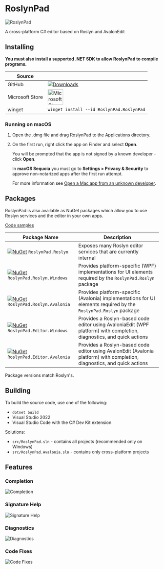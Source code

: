 # RoslynPad

![RoslynPad](src/RoslynPad/Resources/RoslynPad.png)

A cross-platform C# editor based on Roslyn and AvalonEdit

## Installing

**You must also install a supported .NET SDK to allow RoslynPad to compile programs.**

| Source | |
|-|-|
| GitHub | [![Downloads](https://img.shields.io/github/downloads/aelij/RoslynPad/total.svg?style=flat-square)](https://github.com/aelij/RoslynPad/releases/latest) |
| Microsoft Store | <a href="https://www.microsoft.com/store/apps/9nctj2cqwxv0?ocid=badge"><img src="https://get.microsoft.com/images/en-us%20light.svg" height="50" alt="Microsoft Store badge logo" /></a> |
| winget | `winget install --id RoslynPad.RoslynPad` |

### Running on macOS

1. Open the .dmg file and drag RoslynPad to the Applications directory.
1. On the first run, right click the app on Finder and select **Open**.

   You will be prompted that the app is not signed by a known developer - click **Open**.

   In **macOS Sequoia** you must go to **Settings > Privacy & Security** to approve non-notarized apps after the first run attempt.

   For more information see [Open a Mac app from an unknown developer](https://support.apple.com/guide/mac-help/mh40616).

## Packages

RoslynPad is also available as NuGet packages which allow you to use Roslyn services and the editor in your own apps.

[Code samples](https://github.com/aelij/RoslynPad/tree/main/samples)

|Package Name|Description|
|------------|-----------|
|[![NuGet](https://img.shields.io/nuget/v/RoslynPad.Roslyn.svg?style=flat-square)](https://www.nuget.org/packages/RoslynPad.Roslyn) `RoslynPad.Roslyn`|Exposes many Roslyn editor services that are currently internal|
|[![NuGet](https://img.shields.io/nuget/v/RoslynPad.Roslyn.Windows.svg?style=flat-square)](https://www.nuget.org/packages/RoslynPad.Roslyn.Windows) `RoslynPad.Roslyn.Windows`|Provides platform-specific (WPF) implementations for UI elements required by the `RoslynPad.Roslyn` package|
|[![NuGet](https://img.shields.io/nuget/v/RoslynPad.Roslyn.Avalonia.svg?style=flat-square)](https://www.nuget.org/packages/RoslynPad.Roslyn.Avalonia)` RoslynPad.Roslyn.Avalonia`|Provides platform-specific (Avalonia) implementations for UI elements required by the `RoslynPad.Roslyn` package|
|[![NuGet](https://img.shields.io/nuget/v/RoslynPad.Editor.Windows.svg?style=flat-square)](https://www.nuget.org/packages/RoslynPad.Editor.Windows) `RoslynPad.Editor.Windows`|Provides a Roslyn-based code editor using AvaloniaEdit (WPF platform) with completion, diagnostics, and quick actions|
|[![NuGet](https://img.shields.io/nuget/v/RoslynPad.Editor.Avalonia.svg?style=flat-square)](https://www.nuget.org/packages/RoslynPad.Editor.Avalonia) `RoslynPad.Editor.Avalonia`|Provides a Roslyn-based code editor using AvalonEdit (Avalonia platform) with completion, diagnostics, and quick actions|

Package versions match Roslyn's.

## Building

To build the source code, use one of the following:
* `dotnet build`
* Visual Studio 2022
* Visual Studio Code with the C# Dev Kit extension

Solutions:
* `src/RoslynPad.sln` - contains all projects (recommended only on Windows)
* `src/RoslynPad.Avalonia.sln` - contains only cross-platform projects

## Features

### Completion

![Completion](docs/Completion.png)

### Signature Help

![Signature Help](docs/SignatureHelp.png)

### Diagnostics

![Diagnostics](docs/Diagnostics.png)

### Code Fixes

![Code Fixes](docs/CodeFixes.png)
